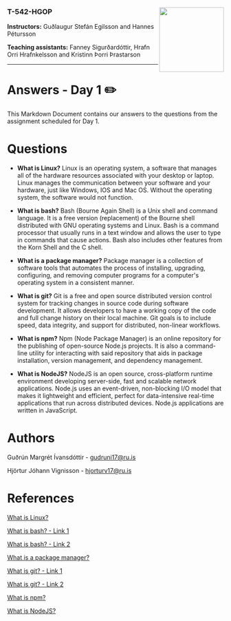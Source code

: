### T-542-HGOP <img align="right" width="150" height="150" src="http://iva2011.ru.is/images/default_mono.png">

**Instructors:** Guðlaugur Stefán Egilsson and Hannes Pétursson

**Teaching assistants:** Fanney Sigurðardóttir, Hrafn Orri Hrafnkelsson and Kristinn Þorri Þrastarson

---
# Answers - Day 1 :pencil2:

This Markdown Document contains our answers to the questions from the assignment scheduled for Day 1.

# Questions 

-  **What is Linux?**
Linux is an operating system, a software that manages all of the hardware resources associated with your desktop or laptop. Linux manages the communication between your software and your hardware,  just like Windows, IOS and Mac OS. Without the operating system, the software would not function. 

-  **What is bash?**
Bash (Bourne Again Shell) is a Unix shell and command language. It is a free version (replacement) of the Bourne shell distributed with GNU operating systems and Linux. Bash is a command processor that usually runs in a text window and allows the user to type in commands that cause actions. Bash also includes other features from the Korn Shell and the C shell. 

-  **What is a package manager?**
Package manager is a collection of software tools that automates the process of installing, upgrading, configuring, and removing computer programs for a computer's operating system in a consistent manner.

-  **What is git?**
Git is a free and open source distributed version control system for tracking changes in source code during software development. It allows developers to have  a working copy of the code and full change history on their local machine. Git goals is to include speed, data integrity, and support for distributed, non-linear workflows. 

-  **What is npm?**
Npm (Node Package Manager) is an online repository for the publishing of open-source Node.js projects. It is also a command-line utility for interacting with said repository that aids in package installation, version management, and dependency management. 

-  **What is NodeJS?**
NodeJS is an open source, cross-platform runtime environment developing server-side, fast and scalable network applications. Node.js uses an event-driven, non-blocking I/O model that makes it lightweight and efficient, perfect for data-intensive real-time applications that run across distributed devices. Node.js applications are written in JavaScript.

# Authors

Guðrún Margrét Ívansdóttir - gudruni17@ru.is

Hjörtur Jóhann Vignisson - hjorturv17@ru.is

# References

[What is Linux?](https://www.linux.com/what-is-linux/)

[What is bash? - Link 1](https://searchdatacenter.techtarget.com/definition/bash-Bourne-Again-Shell)

[What is bash? - Link 2](https://en.wikipedia.org/wiki/Bash_(Unix_shell))

[What is a package manager?](https://en.wikipedia.org/wiki/Package_manager)

[What is git? - Link 1 ](https://www.atlassian.com/git/tutorials/what-is-git)

[What is git? - Link 2](https://en.wikipedia.org/wiki/Git)

[What is npm?](https://nodejs.org/en/knowledge/getting-started/npm/what-is-npm/)

[What is NodeJS?](https://www.tutorialspoint.com/nodejs/nodejs_introduction.htm)


